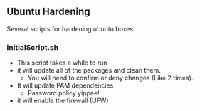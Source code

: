 ## Ubuntu Hardening
Several scripts for hardening ubuntu boxes

### initialScript.sh
* This script takes a while to run 
* it will update all of the packages and clean them. 
    * You will need to confirm or deny changes (Like 2 times).
* It will update PAM dependencies
    * Password policy yippee!
* it will enable the firewall (UFW)
